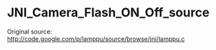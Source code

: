 JNI_Camera_Flash_ON_Off_source
==============================

Original source: http://code.google.com/p/lamppu/source/browse/jni/lamppu.c
